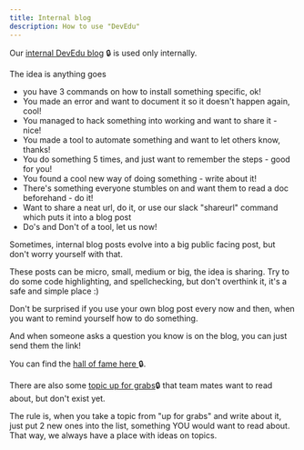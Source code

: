 ```yaml
---
title: Internal blog
description: How to use "DevEdu"
---
```


Our [internal DevEdu blog](https://deghq.com/wordpress/devedu/) 🔒 is used only internally.

The idea is anything goes

- you have 3 commands on how to install something specific, ok!
- You made an error and want to document it so it doesn't happen again, cool!
- You managed to hack something into working and want to share it - nice!
- You made a tool to automate something and want to let others know, thanks!
- You do something 5 times, and just want to remember the steps - good for you!
- You found a cool new way of doing something - write about it!
- There's something everyone stumbles on and want them to read a doc beforehand - do it!
- Want to share a neat url, do it, or use our slack "shareurl" command which puts it into a blog post
- Do's and Don't of a tool, let us now!

Sometimes, internal blog posts evolve into a big public facing post, but don't worry yourself with that.

These posts can be micro, small, medium or big, the idea is sharing. Try to do some code highlighting, and
spellchecking, but don't overthink it, it's a safe and simple place :)

Don't be surprised if you use your own blog post every now and then, when you want to remind yourself how to do
something.

And when someone asks a question you know is on the blog, you can just send them the link!

You can find the [hall of fame here ](https://deghq.com/wordpress/devedu/all-time-bloggers/)🔒.

There are also some [topic up for grabs](https://deghq.com/wordpress/devedu/topics-up-for-grabs/)🔒 that team mates
want to read about, but don't exist yet.

The rule is, when you take a topic from "up for grabs" and write about it, just put 2 new ones into the list,
something YOU would want to read about. That way, we always have a place with ideas on topics.
